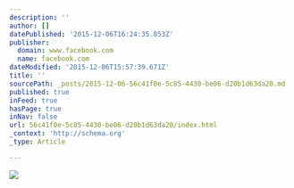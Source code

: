 ```yaml
---
description: ''
author: []
datePublished: '2015-12-06T16:24:35.853Z'
publisher:
  domain: www.facebook.com
  name: facebook.com
dateModified: '2015-12-06T15:57:39.671Z'
title: ''
sourcePath: _posts/2015-12-06-56c41f0e-5c85-4430-be06-d20b1d63da20.md
published: true
inFeed: true
hasPage: true
inNav: false
url: 56c41f0e-5c85-4430-be06-d20b1d63da20/index.html
_context: 'http://schema.org'
_type: Article

---
```

![](https://scontent-arn2-1.xx.fbcdn.net/hphotos-frc3/v/t1.0-9/644612_263140277138385_215472477_n.jpg?oh=40e7111ef5856b92cd5ac03a3c7b8364&oe=56F0EFF9)